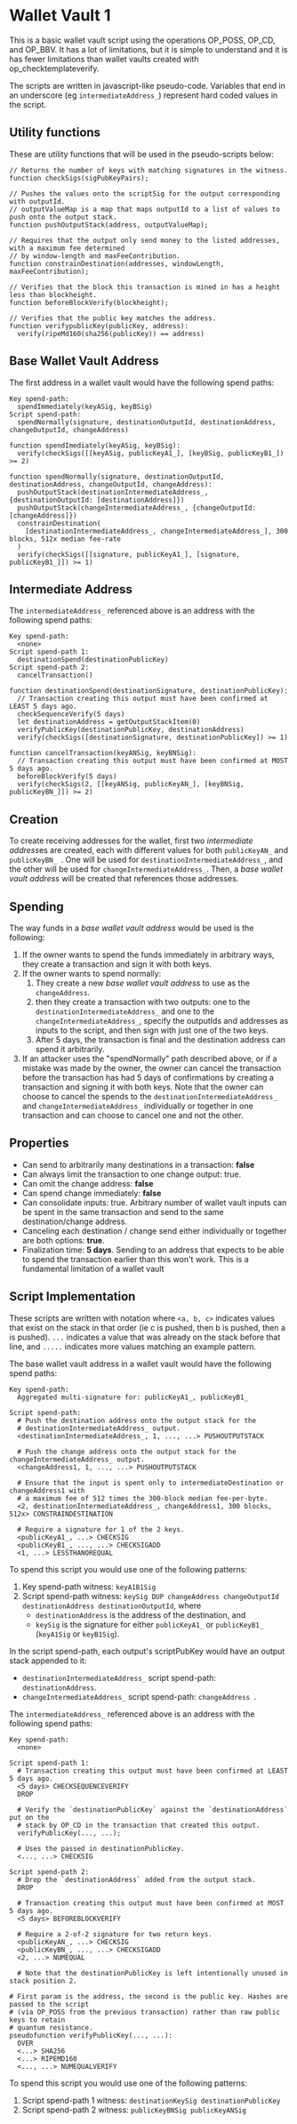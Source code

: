 # Wallet Vault 1

This is a basic wallet vault script using the operations OP_POSS, OP_CD, and OP_BBV. It has a lot of limitations, but it is simple to understand and it is has fewer limitations than wallet vaults created with op_checktemplateverify. 

The scripts are written in javascript-like pseudo-code. Variables that end in an underscore (eg `intermediateAddress_`) represent hard coded values in the script.

## Utility functions

These are utility functions that will be used in the pseudo-scripts below:

```
// Returns the number of keys with matching signatures in the witness.
function checkSigs(sigPubKeyPairs);
  
// Pushes the values onto the scriptSig for the output corresponding with outputId.
// outputValueMap is a map that maps outputId to a list of values to push onto the output stack.
function pushOutputStack(address, outputValueMap);

// Requires that the output only send money to the listed addresses, with a maximum fee determined
// by window-length and maxFeeContribution.
function constrainDestination(addresses, windowLength, maxFeeContribution);

// Verifies that the block this transaction is mined in has a height less than blockheight.
function beforeBlockVerify(blockheight);

// Verifies that the public key matches the address.
function verifypublicKey(publicKey, address):
  verify(ripeMd160(sha256(publicKey)) == address)
```

## Base Wallet Vault Address

The first address in a wallet vault would have the following spend paths:

```
Key spend-path:    
  spendImmediately(keyASig, keyBSig)
Script spend-path: 
  spendNormally(signature, destinationOutputId, destinationAddress, changeOutputId, changeAddress)

function spendImediately(keyASig, keyBSig):
  verify(checkSigs([[keyASig, publicKeyA1_], [keyBSig, publicKeyB1_]) >= 2)

function spendNormally(signature, destinationOutputId, destinationAddress, changeOutputId, changeAddress):
  pushOutputStack(destinationIntermediateAddress_, {destinationOutputId: [destinationAddress]})
  pushOutputStack(changeIntermediateAddress_, {changeOutputId: [changeAddress]})
  constrainDestination(
    [destinationIntermediateAddress_, changeIntermediateAddress_], 300 blocks, 512x median fee-rate
  )
  verify(checkSigs([[signature, publicKeyA1_], [signature, publicKeyB1_]]) >= 1)
```

## Intermediate Address

The `intermediateAddress_` referenced above is an address with the following spend paths:

```
Key spend-path:
  <none>
Script spend-path 1:
  destinationSpend(destinationPublicKey)
Script spend-path 2:
  cancelTransaction()

function destinationSpend(destinationSignature, destinationPublicKey):
  // Transaction creating this output must have been confirmed at LEAST 5 days ago.
  checkSequenceVerify(5 days)
  let destinationAddress = getOutputStackItem(0)
  verifyPublicKey(destinationPublicKey, destinationAddress)
  verify(checkSigs([destinationSignature, destinationPublicKey]) >= 1)
  
function cancelTransaction(keyANSig, keyBNSig):
  // Transaction creating this output must have been confirmed at MOST 5 days ago.
  beforeBlockVerify(5 days)
  verify(checkSigs(2, [[keyANSig, publicKeyAN_], [keyBNSig, publicKeyBN_]]) >= 2)
```

## Creation

To create receiving addresses for the wallet, first two *intermediate address*es are created, each with different values for both `publicKeyAN_` and `publicKeyBN_ `. One will be used for `destinationIntermediateAddress_`, and the other will be used for `changeIntermediateAddress_`. Then, a *base wallet vault address* will be created that references those addresses.

## Spending

The way funds in a *base wallet vault address* would be used is the following:

1. If the owner wants to spend the funds immediately in arbitrary ways, they create a transaction and sign it with both keys.
2. If the owner wants to spend normally:
   1. They create a new *base wallet vault address* to use as the `changeAddress`. 
   2. then they create a transaction with two outputs: one to the `destinationIntermediateAddress_` and one to the `changeIntermediateAddress_`, specify the outputIds and addresses as inputs to the script, and then sign with just one of the two keys. 
   3. After 5 days, the transaction is final and the destination address can spend it arbitrarily.
3. If an attacker uses the "spendNormally" path described above, or if a mistake was made by the owner, the owner can cancel the transaction before the transaction has had 5 days of confirmations by creating a transaction and signing it with both keys. Note that the owner can choose to cancel the spends to the `destinationIntermediateAddress_` and `changeIntermediateAddress_` individually or together in one transaction and can choose to cancel one and not the other. 

## Properties

* Can send to arbitrarily many destinations in a transaction: **false**
* Can always limit the transaction to one change output: true.
* Can omit the change address: **false**
* Can spend change immediately: **false**
* Can consolidate inputs: true. Arbitrary number of wallet vault inputs can be spent in the same transaction and send to the same destination/change address. 
* Canceling each destination / change send either individually or together are both options: **true**.
* Finalization time: **5 days**. Sending to an address that expects to be able to spend the transaction earlier than this won't work. This is a fundamental limitation of a wallet vault

## Script Implementation

These scripts are written with notation where `<a, b, c>` indicates values that exist on the stack in that order (ie c is pushed, then b is pushed, then a is pushed). `...` indicates a value that was already on the stack before that line, and `.....` indicates more values matching an example pattern.

The base wallet vault address in a wallet vault would have the following spend paths:

```
Key spend-path:    
  Aggregated multi-signature for: publicKeyA1_, publicKeyB1_

Script spend-path: 
  # Push the destination address onto the output stack for the
  # destinationIntermediateAddress_ output. 
  <destinationIntermediateAddress_, 1, ..., ...> PUSHOUTPUTSTACK

  # Push the change address onto the output stack for the changeIntermediateAddress_ output. 
  <changeAddress1, 1, ..., ...> PUSHOUTPUTSTACK
  
  # Ensure that the input is spent only to intermediateDestination or changeAddress1 with 
  # a maximum fee of 512 times the 300-block median fee-per-byte.
  <2, destinationIntermediateAddress_, changeAddress1, 300 blocks, 512x> CONSTRAINDESTINATION
  
  # Require a signature for 1 of the 2 keys.
  <publicKeyA1_, ...> CHECKSIG
  <publicKeyB1_, ..., ...> CHECKSIGADD
  <1, ...> LESSTHANOREQUAL
```

To spend this script you would use one of the following patterns:

1. Key spend-path witness: `keyA1B1Sig`
2. Script spend-path witness:  `keySig DUP changeAddress changeOutputId destinationAddress destinationOutputId`, where
   * `destinationAddress` is the address of the destination, and
   * `keySig` is the signature for either `publicKeyA1_` or `publicKeyB1_` (`keyA1Sig` or `keyB1Sig`).

In the script spend-path, each output's scriptPubKey would have an output stack appended to it:

* `destinationIntermediateAddress_` script spend-path: `destinationAddress`.
* `changeIntermediateAddress_` script spend-path: `changeAddress `.

The `intermediateAddress_` referenced above is an address with the following spend paths:

```
Key spend-path: 
  <none>
  
Script spend-path 1: 
  # Transaction creating this output must have been confirmed at LEAST 5 days ago.
  <5 days> CHECKSEQUENCEVERIFY
  DROP
  
  # Verify the `destinationPublicKey` against the `destinationAddress` put on the
  # stack by OP_CD in the transaction that created this output.
  verifyPublicKey(..., ...);
  
  # Uses the passed in destinationPublicKey.
  <..., ...> CHECKSIG
  
Script spend-path 2:
  # Drop the `destinationAddress` added from the output stack.
  DROP

  # Transaction creating this output must have been confirmed at MOST 5 days ago.
  <5 days> BEFOREBLOCKVERIFY
  
  # Require a 2-of-2 signature for two return keys. 
  <publicKeyAN_, ...> CHECKSIG
  <publicKeyBN_, ..., ...> CHECKSIGADD
  <2, ...> NUMEQUAL
  
  # Note that the destinationPublicKey is left intentionally unused in stack position 2.
  
# First param is the address, the second is the public key. Hashes are passed to the script
# (via OP_POSS from the previous transaction) rather than raw public keys to retain
# quantum resistance. 
pseudofunction verifyPublicKey(..., ...):
  OVER
  <...> SHA256
  <...> RIPEMD160
  <..., ...> NUMEQUALVERIFY
```

To spend this script you would use one of the following patterns:

1. Script spend-path 1 witness: `destinationKeySig destinationPublicKey`
2. Script spend-path 2 witness: `publicKeyBNSig publicKeyANSig`